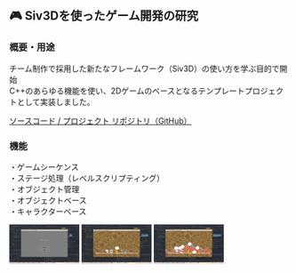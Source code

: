 ## 🎮 Siv3Dを使ったゲーム開発の研究

### 概要・用途

チーム制作で採用した新たなフレームワーク（Siv3D）の使い方を学ぶ目的で開始  
C++のあらゆる機能を使い、2Dゲームのベースとなるテンプレートプロジェクトとして実装しました。

[ソースコード / プロジェクト リポジトリ（GitHub）](https://github.com/kanaaa224/siv3d-2d-game-base)

### 機能

・ゲームシーケンス  
・ステージ処理（レベルスクリプティング）  
・オブジェクト管理  
・オブジェクトベース  
・キャラクターベース

<img src="./res/スクリーンショット (549).png" width="25%">
<img src="./res/スクリーンショット (550).png" width="25%">
<img src="./res/スクリーンショット (551).png" width="25%">